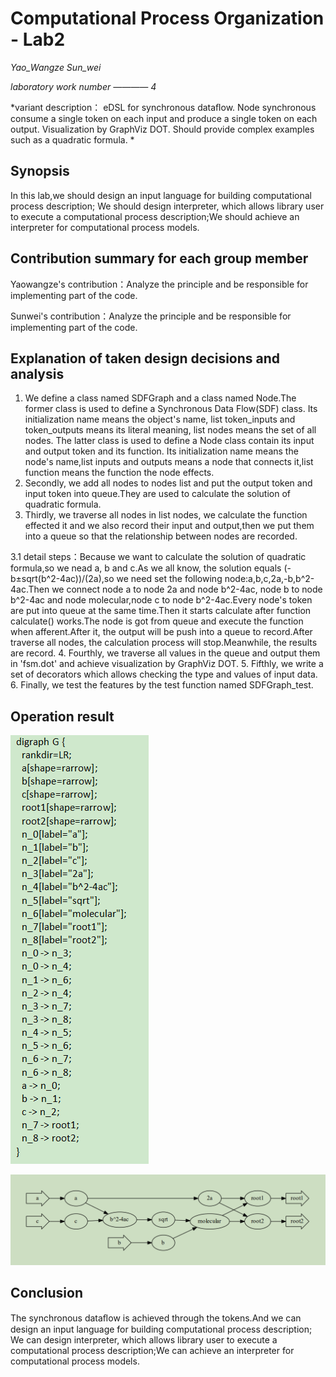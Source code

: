 # Computational Process Organization - Lab2
*Yao_Wangze  Sun_wei*

*laboratory work number ———— 4*

*variant description： eDSL for synchronous dataﬂow. 
						Node synchronous consume a single token on each input and produce a single token on each output. 
						Visualization by GraphViz DOT. 
						Should provide complex examples such as a quadratic formula. *

## Synopsis ##
In this lab,we should design an input language for building computational process description; We should design interpreter, which allows library user to execute a computational process description;We should achieve an interpreter for computational process models.

## Contribution summary for each group member ##

Yaowangze's contribution：Analyze the principle and be responsible for implementing part of the code.

Sunwei's contribution：Analyze the principle and be responsible for implementing part of the code.

## Explanation of taken design decisions and analysis ##
1. We define a class named SDFGraph and a class named Node.The former class is used to define a Synchronous Data Flow(SDF) class.
	Its initialization name means the object's name, list token_inputs and token_outputs means its literal meaning, list nodes means the set of all nodes.
	The latter class is used to define a Node class contain its input and output token and its function.
	Its initialization name means the node's name,list inputs and outputs means a node that connects it,list function means the function the node effects.
2. Secondly, we add all nodes to nodes list and  put the output token and input token into queue.They are used to calculate the solution of quadratic formula.
3. Thirdly, we traverse all nodes in list nodes, we calculate the function effected it and we also record their input and output,then we put them into a queue so that the relationship between nodes are recorded.

3.1  detail steps：Because we want to calculate the solution of quadratic formula,so we nead a, b and c.As we all know, the solution equals (-b±sqrt(b^2-4ac))/(2a),so we need set the following node:a,b,c,2a,-b,b^2-4ac.Then we connect node a to node 2a and node b^2-4ac, node b to node b^2-4ac and node molecular,node c to node b^2-4ac.Every node's token are put into queue at the same time.Then it starts calculate after function calculate() works.The node is got from queue and execute the function when afferent.After it, the output will be push into a queue to record.After traverse all nodes, the calculation process will stop.Meanwhile, the results are record.
4. Fourthly, we traverse all values in the queue and output them in 'fsm.dot' and achieve visualization by GraphViz DOT.
5. Fifthly, we write a set of decorators which allows checking the type and values of input data.
6. Finally, we test the features by the test function named SDFGraph_test.

## Operation result ##
![Alt text](/fig/fsm.png)

![Alt text](/fig/visualization.png)
## Conclusion ##
The synchronous dataﬂow is achieved through the tokens.And we can design an input language for building computational process description; We can design interpreter, which allows library user to execute a computational process description;We can achieve an interpreter for computational process models. 